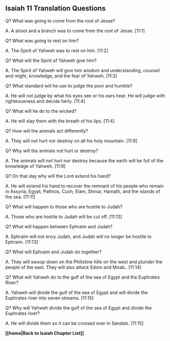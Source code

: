 ## Isaiah 11 Translation Questions ##

Q? What was going to come from the root of Jesse?

A. A shoot and a branch was to come from the root of Jesse. [11:1]

Q? What was going to rest on him?

A. The Spirit of Yahweh was to rest on him. [11:2]

Q? What will the Spirit of Yahweh give him?

A. The Spirit of Yahweh will give him wisdom and understanding, counsel and might, knowledge, and the fear of Yahweh. [11:2]

Q? What standard will he use to judge the poor and humble?

A. He will not judge by what his eyes see or his ears hear. He will judge with righteousness and decide fairly. [11:4]

Q? What will he do to the wicked?

A. He will slay them with the breath of his lips. [11:4]

Q? How will the animals act differently?

A. They will not hurt nor destroy on all his holy mountain. [11:9]

Q? Why will the animals not hurt or destroy?

A. The animals will not hurt nor destroy because the earth will be full of the knowledge of Yahweh. [11:9]

Q? On that day why will the Lord extend his hand?

A. He will extend his hand to recover the remnant of his people who remain in Assyria, Egypt, Pathros, Cush, Elam, Shinar, Hamath, and the islands of the sea. [11:11]

Q? What will happen to those who are hostile to Judah?

A. Those who are hostile to Judah will be cut off. [11:13]

Q? What will happen between Ephraim and Judah?

A. Ephraim will not envy Judah, and Judah will no longer be hostile to Ephraim. [11:13]

Q? What will Ephraim and Judah do together?

A. They will swoop down on the Philistine hills on the west and plunder the people of the east. They will also attack Edom and Moab.. [11:14]

Q? What will Yahweh do to the gulf of the sea of Egypt and the Euphrates River?

A. Yahweh will divide the gulf of the sea of Egypt and will divide the Euphrates river into seven streams. [11:15]

Q? Why will Yahweh divide the gulf of the sea of Egypt and divide the Euphrates river?

A. He will divide them so it can be crossed over in Sandals. [11:15]

__[[home|Back to Isaiah Chapter List]]__

